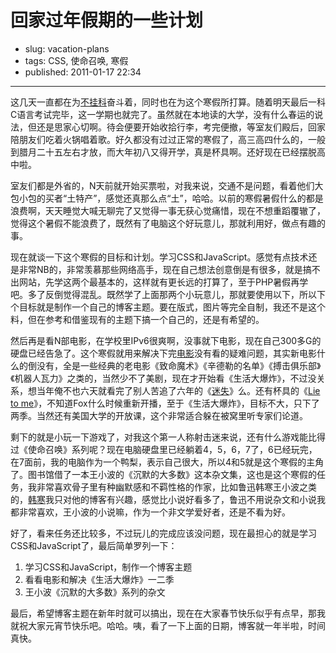 # 回家过年假期的一些计划

- slug: vacation-plans
- tags: CSS, 使命召唤, 寒假
- published: 2011-01-17 22:34

----------

这几天一直都在为[不挂科][1]奋斗着，同时也在为这个寒假所打算。随着明天最后一科C语言考试完毕，这一学期也就完了。虽然就在本地读的大学，没有什么春运的说法，但还是思家心切啊。待会便要开始收拾行李，考完便撤，等室友们殿后，回家陪朋友们吃着火锅唱着歌。好久都没有过过正常的寒假了，高三高四什么的，一般到腊月二十五左右才放，而大年初八又得开学，真是杯具啊。还好现在已经摆脱高中啦。

室友们都是外省的，N天前就开始买票啦，对我来说，交通不是问题，看着他们大包小包的买者“土特产”，感觉还真那么点“土”，哈哈。以前的寒假暑假什么的都是浪费啊，天天睡觉大喊无聊完了又觉得一事无获心觉痛惜，现在不想重蹈覆辙了，觉得这个暑假不能浪费了，既然有了电脑这个好玩意儿，那就利用好，做点有趣的事。

现在就谈一下这个寒假的目标和计划。学习CSS和JavaScript。感觉有点技术还是非常NB的，非常羡慕那些网络高手，现在自己想法创意倒是有很多，就是搞不出网站，先学这两个最基本的，这样就有更长远的打算了，至于PHP暑假再学吧。多了反倒觉得混乱。既然学了上面那两个小玩意儿，那就要使用以下，所以下个目标就是制作一个自己的博客主题。要在版式，图片等完全自制，我还不是这个料，但在参考和借鉴现有的主题下搞一个自己的，还是有希望的。

然后再是看N部电影，在学校里IPv6很爽啊，没事就下电影，现在自己300多G的硬盘已经告急了。这个寒假就用来解决下完[电影][2]没有看的疑难问题，其实新电影什么的倒没有，全是一些经典的老电影《致命魔术》《辛德勒的名单》《搏击俱乐部》《机器人瓦力》之类的，当然少不了美剧，现在才开始看《生活大爆炸》，不过没关系，想当年俺不也六天就看完了别人苦追了六年的《[迷失][3]》么。还有杯具的《[Lie to me][4]》，不知道Fox什么时候重新开播，至于《生活大爆炸》，目标不大，只下了两季。当然还有美国大学的开放课，这个非常适合躲在被窝里听专家们论道。

剩下的就是小玩一下游戏了，对我这个第一人称射击迷来说，还有什么游戏能比得过《使命召唤》系列呢？现在电脑硬盘里已经躺着4，5，6，7了，6已经玩完，在7面前，我的电脑作为一个鸭梨，表示自己很大，所以4和5就是这个寒假的主角了。图书馆借了一本王小波的《沉默的大多数》这本杂文集，这也是这个寒假的任务，我非常喜欢骨子里有种幽默感和不羁性格的作家，比如鲁迅韩寒王小波之类的，[韩寒][5]我只对他的博客有兴趣，感觉比小说好看多了，鲁迅不用说杂文和小说我都非常喜欢，王小波的小说嘛，作为一个非文学爱好者，还是不看为好。

好了，看来任务还比较多，不过玩儿的完成应该没问题，现在最担心的就是学习CSS和JavaScript了，最后简单罗列一下：

1. 学习CSS和JavaScript，制作一个博客主题
2. 看看电影和解决《生活大爆炸》一二季
3. 王小波《沉默的大多数》系列的杂文

最后，希望博客主题在新年时就可以搞出，现在在大家春节快乐似乎有点早，那我就祝大家元宵节快乐吧。哈哈。咦，看了一下上面的日期，博客就一年半啦，时间真快。

[1]: /finally-guake
[2]: /tag/%e7%94%b5%e5%bd%b1
[3]: /everyone-lost
[4]: /lie-to-me
[5]: /twocold-humor-yulu1